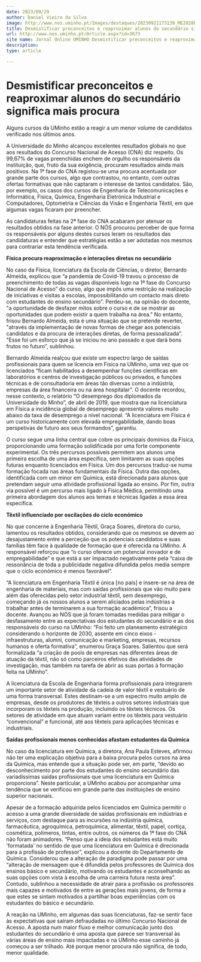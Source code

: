 ```yaml
---
date: 2023/09/29
author: Daniel Vieira da Silva
image: http://www.nos.uminho.pt/Images/destaques/20230921173139_ME2020banner02.jpg
title: Desmistificar preconceitos e reaproximar alunos do secundário significa mais procura
url: http://www.nos.uminho.pt/Article.aspx?id=3673
site name: Jornal Online UMINHO Desmistificar preconceitos e reaproximar alunos do secundário significa mais procura
description: 
type: article

---
```

# Desmistificar preconceitos e reaproximar alunos do secundário significa mais procura




Alguns cursos da UMinho estão a reagir a um menor volume de candidatos verificado nos últimos anos.

A Universidade do Minho alcançou excelentes resultados globais no que aos resultados do Concurso Nacional de Acesso (CNA) diz respeito. Os 99,67% de vagas preenchidas enchem de orgulho os responsáveis da instituição, que, fruto da sua exigência, procuram resultados ainda mais positivos. Na 1ª fase do CNA registou-se uma procura acentuada por grande parte dos cursos, algo que contrastou, no entanto, com outras ofertas formativas que não captaram o interesse de tantos candidatos. São, por exemplo, os casos dos cursos de Engenharia de Telecomunicações e Informática, Física, Química, Engenharia Eletrónica Industrial e Computadores, Optometria e Ciências da Visão e Engenharia Têxtil, em que algumas vagas ficaram por preencher.

As candidaturas feitas na 2ª fase do CNA acabaram por atenuar os resultados obtidos na fase anterior. O NÓS procurou perceber de que forma os responsáveis por alguns destes cursos leram os resultados das candidaturas e entender que estratégias estão a ser adotadas nos mesmos para contrariar esta tendência verificada.

**Física procura reaproximação e interações diretas no secundário** 

No caso da Física, licenciatura da Escola de Ciências, o diretor, Bernardo Almeida, explicou que “a pandemia de Covid-19 travou o processo de preenchimento de todas as vagas disponíveis logo na 1ª fase do Concurso Nacional de Acesso” do curso, algo que impôs uma restrição na realização de iniciativas e visitas a escolas, impossibilitando um contacto mais direto com estudantes do ensino secundário". Perdeu-se, na opinião do docente, "a oportunidade de desfazer mitos sobre o curso e de se mostrar as oportunidades que podem existir a quem trabalha na área." No entanto, frisou Bernardo Almeida, esta é uma situação que se pretende reverter, "através da implementação de novas formas de chegar aos potenciais candidatos e da procura de interações diretas, de forma pessoalizada”. "Esse foi um esforço que já se iniciou no ano passado e que dará bons frutos no futuro”, sublinhou.

Bernardo Almeida realçou que existe um espectro largo de saídas profissionais para quem se licencia em Física na UMinho, uma vez que os licenciados “ficam habilitados a desempenhar funções científicas em laboratórios e centros de investigação públicos ou privados, e funções técnicas e de consultadoria em áreas tão diversas como a indústria, empresas da área financeira ou na área hospitalar”. O docente recordou, nesse contexto, o relatório “O desemprego dos diplomados da Universidade do Minho”, de abril de 2019, que mostra que na licenciatura em Física a incidência global de desemprego apresenta valores muito abaixo da taxa de desemprego a nível nacional. “A licenciatura em Física é um curso historicamente com elevada empregabilidade, dando boas perspetivas de futuro aos seus formandos”, garantiu.

O curso segue uma linha central que cobre os principais domínios da Física, proporcionando uma formação solidificada por uma forte componente experimental. Os três percursos possíveis permitem aos alunos uma primeira escolha de uma área específica, sem limitarem as suas opções futuras enquanto licenciados em Física. Um dos percursos traduz-se numa formação focada nas áreas fundamentais da Física. Outra das opções, identificada com um minor em Química, está direcionada para alunos que pretendam seguir uma atividade profissional ligada ao ensino. Por fim, outra via possível é um percurso mais ligado à Física Médica, permitindo uma primeira abordagem dos alunos aos temas e técnicas ligadas a essa área específica.

**Têxtil influenciado por oscilações do ciclo económico** 

No que concerne à Engenharia Têxtil, Graça Soares, diretora do curso, lamentou os resultados obtidos, considerando que os mesmos se devem ao desajustamento entre a perceção que os potenciais candidatos e suas famílias têm face à qualidade de formação que é oferecida na UMinho. A responsável reforçou que “o curso oferece um potencial inovador e de empregabilidade” e que está a ser impactado negativamente pela “caixa de ressonância de toda a publicidade negativa difundida pelos media sempre que o ciclo económico é menos favorável”.

“A licenciatura em Engenharia Têxtil é única [no país] e insere-se na área de engenharia de materiais, mas com saídas profissionais que vão muito para além das oferecidas pelo setor industrial têxtil, sem desemprego, começando já os nossos alunos a serem aliciados pelas indústrias a trabalhar antes de terminarem a sua formação académica”, frisou a docente. Avançou ao NÓS que já foram tomadas medidas para mitigar o desfasamento entre as expectativas dos estudantes do secundário e as dos responsáveis do curso na UMinho: “Foi feito um planeamento estratégico considerando o horizonte de 2030, assente em cinco eixos - infraestruturas, alumni, comunicação e marketing, empresas, recursos humanos e oferta formativa”, enumerou Graça Soares. Salientou que será formalizada “a criação de pools de empresas nas diferentes áreas de atuação da têxtil, não só como parceiros efetivos das atividades de investigação, mas também na tarefa de abrir as suas portas à formação feita na UMinho”.

A licenciatura da Escola de Engenharia forma profissionais para integrarem um importante setor de atividade da cadeia de valor têxtil e vestuário de uma forma transversal. Estes destinam-se a um espectro muito amplo de empresas, desde os produtores de têxteis a outros setores industriais que incorporam os têxteis na produção, incluindo os têxteis técnicos. Os setores de atividade em que atuam variam entre os têxteis para vestuário “convencional” e funcional, até aos têxteis para aplicações técnicas e industriais.

**Saídas profissionais menos conhecidas afastam estudantes da Química** 

No caso da licenciatura em Química, a diretora, Ana Paula Esteves, afirmou não ter uma explicação objetiva para a baixa procura pelos cursos na área da Química, mas entende que a situação pode ser, em parte, “devido ao desconhecimento por parte dos estudantes do ensino secundário das variadíssimas saídas profissionais que uma licenciatura em Química proporciona”. Neste particular, a UMinho acabou por acompanhar uma tendência que se verificou em grande parte das instituições de ensino superior nacionais.

Apesar de a formação adquirida pelos licenciados em Química permitir o acesso a uma grande diversidade de saídas profissionais em indústrias e serviços, com destaque para as incursões na indústria química, farmacêutica, agroquímica, petroquímica, alimentar, têxtil, papel, cortiça, cosmética, polímeros, tintas, entre outros, os números da 1ª fase do CNA não foram animadores. “Penso que a ideia dos estudantes está muito 'formatada' no sentido de que uma licenciatura em Química é direcionada para a profissão de professor”, explicou a docente do Departamento de Química. Considerou que a alteração de paradigma pode passar por uma “alteração de mensagem que é difundida pelos professores de Química dos ensinos básico e secundário, motivando os estudantes e aconselhando as suas opções com vista à escolha de uma carreira futura nesta área”. Contudo, sublinhou a necessidade de atrair para a profissão os professores mais capazes e motivados de entre as gerações mais jovens, de forma a que estes se sintam motivados a partilhar boas experiências com os estudantes do básico e secundário.

A reação na UMinho, em algumas das suas licenciaturas, faz-se sentir face às expectativas que saíram defraudadas no último Concurso Nacional de Acesso. A aposta num maior fluxo e melhor comunicação junto dos estudantes do secundário é uma aposta que parece ser transversal às várias áreas de ensino mais impactadas e na UMinho esse caminho já começou a ser trilhado. Até porque menor procura não significa, de todo, menor qualidade.
